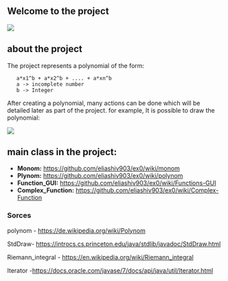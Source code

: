 
## Welcome to the project
![](https://user-images.githubusercontent.com/58138902/70725295-cdea9900-1d04-11ea-91f8-1cfc8eb876fb.jpg)
## about the project
The project represents a polynomial of the form:
```
   a*x1^b + a*x2^b + .... + a*xn^b
   a -> incomplete number
   b -> Integer  
```
After creating a polynomial, many actions can be done which will be detailed later as part of the project.
for example, It is possible to draw the polynomial: 

![](https://user-images.githubusercontent.com/58138902/70727022-a5b06980-1d07-11ea-8cd7-7b524f9438c0.jpg)

## main class in the project: 
- **Monom:** https://github.com/eliashiv903/ex0/wiki/monom
- **Plynom:** https://github.com/eliashiv903/ex0/wiki/polynom
- **Function_GUI:** https://github.com/eliashiv903/ex0/wiki/Functions-GUI
- **Complex_Function:** https://github.com/eliashiv903/ex0/wiki/Complex-Function

### Sorces
polynom - https://de.wikipedia.org/wiki/Polynom

StdDraw- https://introcs.cs.princeton.edu/java/stdlib/javadoc/StdDraw.html

Riemann_integral  - https://en.wikipedia.org/wiki/Riemann_integral 

Iterator -https://docs.oracle.com/javase/7/docs/api/java/util/Iterator.html

